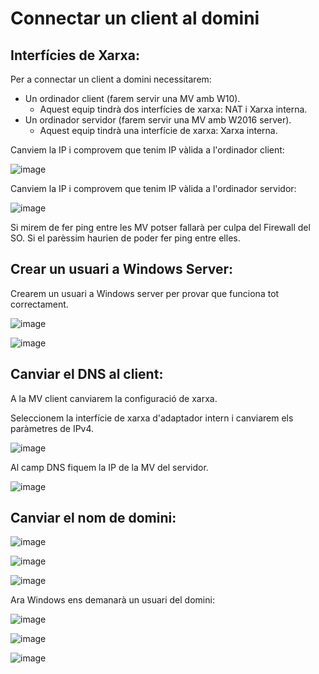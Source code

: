 # Connectar un client al domini

## Interfícies de Xarxa:

Per a connectar un client a domini necessitarem:

- Un ordinador client (farem servir una MV amb W10).
  - Aquest equip tindrà dos interfícies de xarxa: NAT i Xarxa interna.
- Un ordinador servidor (farem servir una MV amb W2016 server).
  - Aquest equip tindrà una interfície de xarxa: Xarxa interna.

Canviem la IP i comprovem que tenim IP vàlida a l'ordinador client:

![image](https://github.com/XaSaFa/MP04/assets/110727546/8056fce9-9e76-4b1b-bbc0-4b38bc9700f7)

Canviem la IP i comprovem que tenim IP vàlida a l'ordinador servidor:

![image](https://github.com/XaSaFa/MP04/assets/110727546/56746269-7f0e-47a6-8e2d-eac34e56a792)

Si mirem de fer ping entre les MV potser fallarà per culpa del Firewall del SO. Si el parèssim haurien de poder fer ping entre elles.

## Crear un usuari a Windows Server:

Crearem un usuari a Windows server per provar que funciona tot correctament.

![image](https://github.com/XaSaFa/MP04/assets/110727546/4951d2a9-aee7-41cd-99fc-1a3fe1261e14)

![image](https://github.com/XaSaFa/MP04/assets/110727546/0c05fb11-3983-4a47-bfb2-1c44a789eaf5)

## Canviar el DNS al client:

A la MV client canviarem la configuració de xarxa.

Seleccionem la interfície de xarxa d'adaptador intern i canviarem els paràmetres de IPv4.

![image](https://github.com/XaSaFa/MP04/assets/110727546/5bbbcbb4-9589-4db9-84d2-ffc220d36443)

Al camp DNS fiquem la IP de la MV del servidor.

![image](https://github.com/XaSaFa/MP04/assets/110727546/a9bf11dd-c3aa-45d6-b6b7-326cd4cab69d)

## Canviar el nom de domini:

![image](https://github.com/XaSaFa/MP04/assets/110727546/9b23f7a8-4f44-4b69-bb8a-c35d862f4520)

![image](https://github.com/XaSaFa/MP04/assets/110727546/0041a0c0-3c59-452e-af34-7345d5cbef74)

![image](https://github.com/XaSaFa/MP04/assets/110727546/2ace3668-0920-4b13-b902-ed96d16d27f5)

Ara Windows ens demanarà un usuari del domini:

![image](https://github.com/XaSaFa/MP04/assets/110727546/f3b83f54-07ea-4b40-a460-25cbf880ade8)

![image](https://github.com/XaSaFa/MP04/assets/110727546/2dc9d2e2-255b-4ed8-9b3f-a60c2416cabc)

![image](https://github.com/XaSaFa/MP04/assets/110727546/cbeaae3d-efd1-4110-a63a-6bea666ea582)



